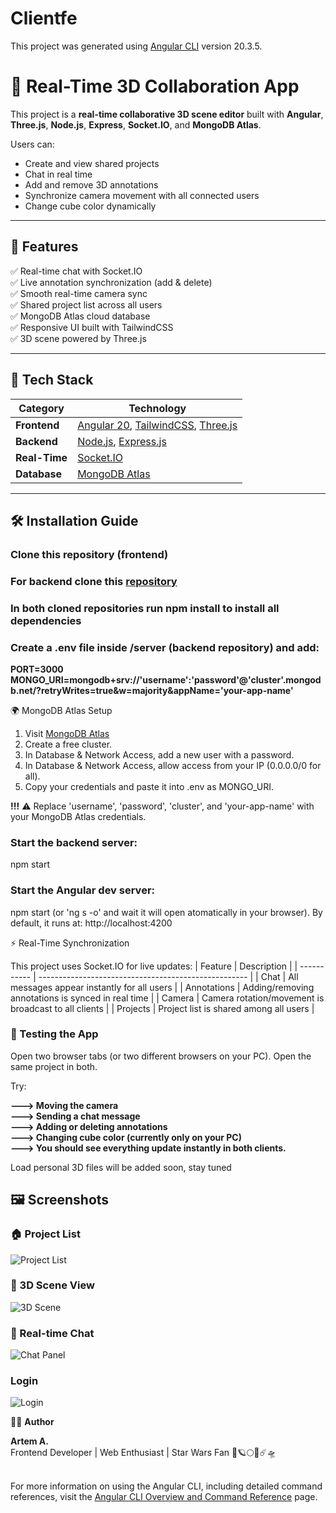 # Clientfe

This project was generated using [Angular CLI](https://github.com/angular/angular-cli) version 20.3.5.

# 🧱 Real-Time 3D Collaboration App

This project is a **real-time collaborative 3D scene editor** built with **Angular**, **Three.js**, **Node.js**, **Express**, **Socket.IO**, and **MongoDB Atlas**.

Users can:
- Create and view shared projects
- Chat in real time
- Add and remove 3D annotations
- Synchronize camera movement with all connected users
- Change cube color dynamically

---

## 🚀 Features

✅ Real-time chat with Socket.IO  
✅ Live annotation synchronization (add & delete)  
✅ Smooth real-time camera sync  
✅ Shared project list across all users  
✅ MongoDB Atlas cloud database  
✅ Responsive UI built with TailwindCSS  
✅ 3D scene powered by Three.js  

---

## 🧩 Tech Stack

| Category   | Technology |
|-------------|-------------|
| **Frontend** | [Angular 20](https://angular.dev/), [TailwindCSS](https://tailwindcss.com/), [Three.js](https://threejs.org/) |
| **Backend**  | [Node.js](https://nodejs.org/), [Express.js](https://expressjs.com/) |
| **Real-Time** | [Socket.IO](https://socket.io/) |
| **Database** | [MongoDB Atlas](https://www.mongodb.com/atlas/database) |


---

## 🛠️ Installation Guide

### Clone this repository (frontend)
### For backend clone this [repository](https://github.com/MarteX20/server-backend-)

### In both cloned repositories run npm install to install all dependencies 

### Create a .env file inside /server (backend repository) and add:
**PORT=3000
MONGO_URI=mongodb+srv://'username':'password'@'cluster'.mongodb.net/?retryWrites=true&w=majority&appName='your-app-name'**

🌍 MongoDB Atlas Setup

1) Visit [MongoDB Atlas](https://www.mongodb.com/products/platform/atlas-database)
2) Create a free cluster.
3) In Database & Network Access, add a new user with a password.
4) In Database & Network Access, allow access from your IP (0.0.0.0/0 for all).
5) Copy your credentials and paste it into .env as MONGO_URI.

**!!!** ⚠️ Replace 'username', 'password', 'cluster', and 'your-app-name' with your MongoDB Atlas credentials.





### Start the backend server:
npm start

### Start the Angular dev server:
npm start (or 'ng s -o' and wait it will open atomatically in your browser). By default, it runs at: http://localhost:4200

⚡ Real-Time Synchronization

This project uses Socket.IO for live updates:
| Feature     | Description                                          |
| ----------- | ---------------------------------------------------- |
| Chat        | All messages appear instantly for all users          |
| Annotations | Adding/removing annotations is synced in real time   |
| Camera      | Camera rotation/movement is broadcast to all clients |
| Projects    | Project list is shared among all users               |


### 🧪 Testing the App
Open two browser tabs (or two different browsers on your PC).
Open the same project in both.

Try:

**---> Moving the camera <br>**
**---> Sending a chat message <br>**
**---> Adding or deleting annotations <br>**
**---> Changing cube color (currently only on your PC) <br>**
**---> You should see everything update instantly in both clients. <br>**

Load personal 3D files will be added soon, stay tuned

## 🖼️ Screenshots

### 🏠 Project List
![Project List](./screenshots/Projects.png)

### 🧱 3D Scene View
![3D Scene](./screenshots/Cube&annotation.png)

### 💬 Real-time Chat
![Chat Panel](./screenshots/Chat.png)

### Login
![Login](./screenshots/Login.png)


🧑‍💻 **Author**

**Artem A.** <br>
Frontend Developer | Web Enthusiast | Star Wars Fan 🚀🪐🌕🌑☄️🛸
<br> <br>

For more information on using the Angular CLI, including detailed command references, visit the [Angular CLI Overview and Command Reference](https://angular.dev/tools/cli) page.
